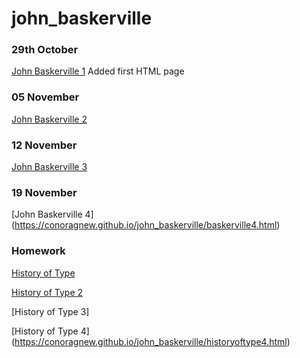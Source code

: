 # john_baskerville

### 29th October 

[John Baskerville 1](https://conoragnew.github.io/john_baskerville/baskerville1.html)
Added first HTML page

### 05 November

[John Baskerville 2](https://conoragnew.github.io/john_baskerville/baskerville2.html)

### 12 November

[John Baskerville 3](https://conoragnew.github.io/john_baskerville/baskerville3.html)

### 19 November

[John Baskerville 4]
(https://conoragnew.github.io/john_baskerville/baskerville4.html)

### Homework

[History of Type](https://conoragnew.github.io/john_baskerville/historyoftype.html)

[History of Type 2](https://conoragnew.github.io/john_baskerville/historyoftype2.html)

[History of Type 3]


[History of Type 4]
(https://conoragnew.github.io/john_baskerville/historyoftype4.html)